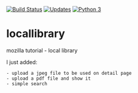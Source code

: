 [![Build Status](https://travis-ci.org/hpfn-d/locallibrary.svg?branch=master)](https://travis-ci.org/hpfn-d/locallibrary)
[![Updates](https://pyup.io/repos/github/hpfn-d/locallibrary/shield.svg)](https://pyup.io/repos/github/hpfn-d/locallibrary/)
[![Python 3](https://pyup.io/repos/github/hpfn-d/locallibrary/python-3-shield.svg)](https://pyup.io/repos/github/hpfn-d/locallibrary/)

# locallibrary
mozilla tutorial - local library

I just added:

    - upload a jpeg file to be used on detail page
    - upload a pdf file and show it
    - simple search
